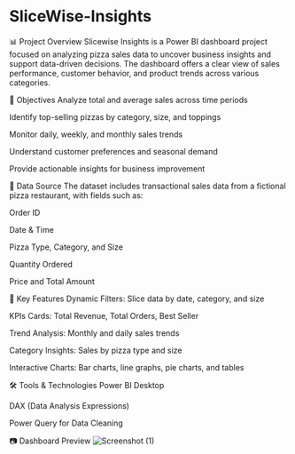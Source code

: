# SliceWise-Insights
📊 Project Overview
Slicewise Insights is a Power BI dashboard project focused on analyzing pizza sales data to uncover business insights and support data-driven decisions. The dashboard offers a clear view of sales performance, customer behavior, and product trends across various categories.


🎯 Objectives
Analyze total and average sales across time periods

Identify top-selling pizzas by category, size, and toppings

Monitor daily, weekly, and monthly sales trends

Understand customer preferences and seasonal demand

Provide actionable insights for business improvement


📁 Data Source
The dataset includes transactional sales data from a fictional pizza restaurant, with fields such as:

Order ID

Date & Time

Pizza Type, Category, and Size

Quantity Ordered

Price and Total Amount


📌 Key Features
Dynamic Filters: Slice data by date, category, and size

KPIs Cards: Total Revenue, Total Orders, Best Seller

Trend Analysis: Monthly and daily sales trends

Category Insights: Sales by pizza type and size

Interactive Charts: Bar charts, line graphs, pie charts, and tables

🛠 Tools & Technologies
Power BI Desktop

DAX (Data Analysis Expressions)

Power Query for Data Cleaning

📷 Dashboard Preview
![Screenshot (1)](https://github.com/user-attachments/assets/dd9bf046-e529-440a-9cb8-4cfd209de8f0)

